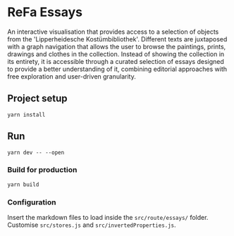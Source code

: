 # ReFa Essays

An interactive visualisation that provides access to a selection of objects from the 'Lipperheidesche Kostümbibliothek'.
Different texts are juxtaposed with a graph navigation that allows the user to browse the paintings, prints, drawings and clothes in the collection. Instead of showing the collection in its entirety, it is accessible through a curated selection of essays designed to provide a better understanding of it, combining editorial approaches with free exploration and user-driven granularity.

## Project setup
```
yarn install
```

## Run
```
yarn dev -- --open
```

### Build for production
```
yarn build
```

### Configuration
Insert the markdown files to load inside the `src/route/essays/` folder.
Customise `src/stores.js` and `src/invertedProperties.js`.

